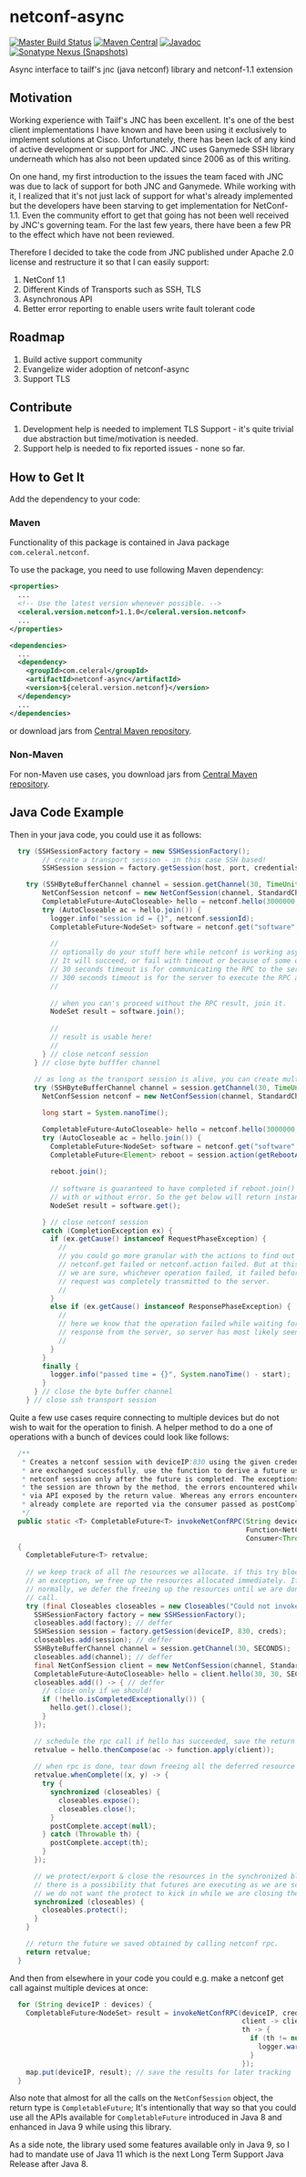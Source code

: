 # netconf-async
[![Master Build Status](https://travis-ci.org/Celeral/netconf-async.svg?branch=master)](https://travis-ci.org/Celeral/netconf-async/branches)
[![Maven Central](https://maven-badges.herokuapp.com/maven-central/com.celeral/netconf-async/badge.svg)](http://search.maven.org/#search%7Cga%7C1%7Cg%3A%22com.celeral%22%20AND%20a%3A%22netconf-async%22)
[![Javadoc](https://javadoc.io/badge/com.celeral/netconf-async.svg)](https://www.javadoc.io/doc/com.celeral/netconf-async)
[![Sonatype Nexus (Snapshots)](https://img.shields.io/nexus/s/https/oss.sonatype.org/com.celeral/netconf-async.svg)](https://oss.sonatype.org/#nexus-search;gav~com.celeral~netconf-async~~~)

Async interface to tailf's jnc (java netconf) library and netconf-1.1 extension

## Motivation
Working experience with Tailf's JNC has been excellent. It's one of the best client implementations I have known and have been using it exclusively to implement solutions at Cisco. Unfortunately, there has been lack of any kind of active development or support for JNC. JNC uses Ganymede SSH library underneath which has also not been updated since 2006 as of this writing.

On one hand, my first introduction to the issues the team faced with JNC was due to lack of support for both JNC and Ganymede. While working with it, I realized that it's not just lack of support for what's already implemented but the developers have been starving to get implementation for NetConf-1.1. Even the community effort to get that going has not been well received by JNC's governing team. For the last few years, there have been a few PR to the effect which have not been reviewed.

Therefore I decided to take the code from JNC published under Apache 2.0 license and restructure it so that I can easily support:
1. NetConf 1.1
1. Different Kinds of Transports such as SSH, TLS
1. Asynchronous API
1. Better error reporting to enable users write fault tolerant code

## Roadmap
1. Build active support community 
1. Evangelize wider adoption of netconf-async
1. Support TLS

## Contribute
1. Development help is needed to implement TLS Support - it's quite trivial due  abstraction but time/motivation is needed.
1. Support help is needed to fix reported issues - none so far.

## How to Get It
Add the dependency to your code:

### Maven

Functionality of this package is contained in
Java package `com.celeral.netconf`.

To use the package, you need to use following Maven dependency:

```xml
<properties>
  ...
  <!-- Use the latest version whenever possible. -->
  <celeral.version.netconf>1.1.0</celeral.version.netconf>
  ...
</properties>

<dependencies>
  ...
  <dependency>
    <groupId>com.celeral</groupId>
    <artifactId>netconf-async</artifactId>
    <version>${celeral.version.netconf}</version>
  </dependency>
  ...
</dependencies>
```

or download jars from [Central Maven repository](https://repo1.maven.org/maven2/com/celeral/netconf-async/).

### Non-Maven

For non-Maven use cases, you download jars from [Central Maven repository](https://repo1.maven.org/maven2/com/celeral/netconf-async/).

## Java Code Example

Then in your java code, you could use it as follows:

```java
  try (SSHSessionFactory factory = new SSHSessionFactory();
        // create a transport session - in this case SSH based!
        SSHSession session = factory.getSession(host, port, credentials)) {        

    try (SSHByteBufferChannel channel = session.getChannel(30, TimeUnit.SECONDS)) {
        NetConfSession netconf = new NetConfSession(channel, StandardCharsets.UTF_8);
        CompletableFuture<AutoCloseable> hello = netconf.hello(3000000, 3000000, TimeUnit.MICROSECONDS);
        try (AutoCloseable ac = hello.join()) {
          logger.info("session id = {}", netconf.sessionId);
          CompletableFuture<NodeSet> software = netconf.get("software", 30, 300, TimeUnit.SECONDS);
          
          // 
          // optionally do your stuff here while netconf is working asynchronously.
          // It will succeed, or fail with timeout or because of some other error.
          // 30 seconds timeout is for communicating the RPC to the server.
          // 300 seconds timeout is for the server to execute the RPC and respond back.
          //
          
          // when you can's proceed without the RPC result, join it.
          NodeSet result = software.join();
          
          //
          // result is usable here!
          //
        } // close netconf session
      } // close byte bufffer channel
      
      // as long as the transport session is alive, you can create multiple netconf sessions from it.
      try (SSHByteBufferChannel channel = session.getChannel(30, TimeUnit.SECONDS)) {
        NetConfSession netconf = new NetConfSession(channel, StandardCharsets.UTF_8);

        long start = System.nanoTime();

        CompletableFuture<AutoCloseable> hello = netconf.hello(3000000, 3000000, TimeUnit.MICROSECONDS);
        try (AutoCloseable ac = hello.join()) {
          CompletableFuture<NodeSet> software = netconf.get("software", 30, 30, TimeUnit.SECONDS);
          CompletableFuture<Element> reboot = session.action(getRebootAction(), 1, 30, TimeUnit.MINUTES);
          
          reboot.join();
                    
          // software is guaranteed to have completed if reboot.join() returns below as per the protocol,
          // with or without error. So the get below will return instantaneously.
          NodeSet result = software.get();

        } // close netconf session
        catch (CompletionException ex) {
          if (ex.getCause() instanceof RequestPhaseException) {
            //
            // you could go more granular with the actions to find out whether
            // netconf.get failed or netconf.action failed. But at this point
            // we are sure, whichever operation failed, it failed before the
            // request was completely transmitted to the server.
            //
          }
          else if (ex.getCause() instanceof ResponsePhaseException) {
            // 
            // here we know that the operation failed while waiting for the
            // response from the server, so server has most likely seen our request.
            //
          }          
        }
        finally {
          logger.info("passed time = {}", System.nanoTime() - start);
        }
      } // close the byte buffer channel
    } // close ssh transport session
```

Quite a few use cases require connecting to multiple devices but do not wish to wait for the operation to finish. A helper method to do a one of operations with a bunch of devices could look like follows:
```java
  /**
   * Creates a netconf session with deviceIP:830 using the given credentials and once the capabilties
   * are exchanged successfully, use the function to derive a future using the session. Teardown the
   * netconf session only after the future is completed. The exceptions encountered while setting up
   * the session are thrown by the method, the errors encountered while using the session are reported
   * via API exposed by the return value. Whereas any errors encountered after the returned future is
   * already complete are reported via the consumer passed as postComplete argument.
   */   
  public static <T> CompletableFuture<T> invokeNetConfRPC(String deviceIP, Credentials creds,
                                                          Function<NetConfSession, CompletableFuture<T>> function
                                                          Consumer<Throwable> postComplete) throws IOException, JNCException
  {
    CompletableFuture<T> retvalue;
    
    // we keep track of all the resources we allocate. if this try block ever throws
    // an exception, we free up the resources allocated immediately. If it completes
    // normally, we defer the freeing up the resources until we are done with the RPC
    // call.
    try (final Closeables closeables = new Closeables("Could not invoke rpc {} to device {}", function, deviceIP)) {
      SSHSessionFactory factory = new SSHSessionFactory();
      closeables.add(factory); // deffer
      SSHSession session = factory.getSession(deviceIP, 830, creds);
      closeables.add(session); // deffer
      SSHByteBufferChannel channel = session.getChannel(30, SECONDS);
      closeables.add(channel); // deffer
      final NetConfSession client = new NetConfSession(channel, StandardCharsets.UTF_8);
      CompletableFuture<AutoCloseable> hello = client.hello(30, 30, SECONDS);
      closeables.add(() -> { // deffer
        // close only if we should!
        if (!hello.isCompletedExceptionally()) {
          hello.get().close();
        }
      });

      // schedule the rpc call if hello has succeeded, save the return value
      retvalue = hello.thenCompose(ac -> function.apply(client));
      
      // when rpc is done, tear down freeing all the deferred resource along the way
      retvalue.whenComplete((x, y) -> {
        try {
          synchronized (closeables) {
            closeables.expose();
            closeables.close();
          }
          postComplete.accept(null);
        } catch (Throwable th) {
          postComplete.accept(th);
        }
      });

      // we protect/export & close the resources in the synchronized block because
      // there is a possibility that futures are executing as we are scheduling them
      // we do not want the protect to kick in while we are closing the closeables.
      synchronized (closeables) {
        closeables.protect();
      }
    }

    // return the future we saved obtained by calling netconf rpc.
    return retvalue;
  }
```

And then from elsewhere in your code you could e.g. make a netconf get call against multiple devices at once:
```java
  for (String deviceIP : devices) {
    CompletableFuture<NodeSet> result = invokeNetConfRPC(deviceIP, creds, 
                                                         client -> client.get("version", 30, 90, SECONDS),
                                                         th -> {
                                                           if (th != null) {
                                                             logger.warn("ignoring postresult for {}", deviceIP, th);
                                                           }
                                                         });
    map.put(deviceIP, result); // save the results for later tracking
  }
```

Also note that almost for all the calls on the `NetConfSession` object, the return type is `CompletableFuture`; It's intentionally that way so that you could use all the APIs available for `CompletableFuture` introduced in Java 8 and enhanced in Java 9 while using this library.

As a side note, the library used some features available only in Java 9, so I had to mandate use of Java 11 which is the next Long Term Support Java Release after Java 8.
